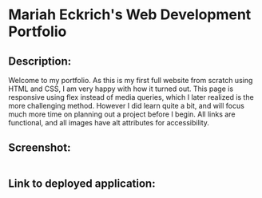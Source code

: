 

<h1>Mariah Eckrich's Web Development Portfolio</h1>
<h2>Description:</h2>
<p> 
Welcome to my portfolio. As this is my first full website from scratch using HTML and CSS, I am very happy with how it turned out. This page is responsive using flex instead of media queries, which I later realized is the more challenging method. However I did learn quite a bit, and will focus much more time on planning out a project before I begin. All links are functional, and all images have alt attributes for accessibility. 
</p>

<h2>Screenshot:</h2>

<img url="..assets/images/Screenshot-final.png">

<h2>Link to deployed application:</h2>
<p></p>
